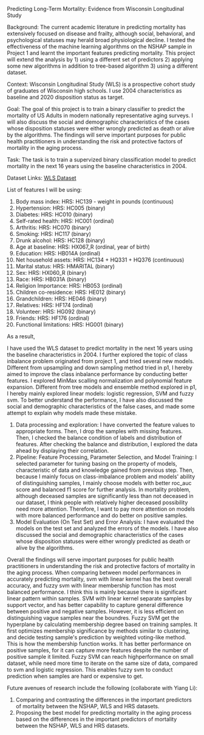 Predicting Long-Term Mortality: Evidence from Wisconsin Longitudinal Study

Background:
The current academic literature in predicting mortality has extensively focused on disease and frailty, although social, behavioral, and psychological statuses may herald broad physiological decline. I tested the effectiveness of the machine learning algorithms on the NSHAP sample in Project 1 and learnt the important features predicting mortality. This project will extend the analysis by 1) using a different set of predictors 2) applying some new algorithms in addition to tree-based algorithm 3) using a different dataset.

Context:
Wisconsin Longitudinal Study (WLS) is a prospective cohort study of graduates of Wisconsin high schools. I use 2004 characteristics as baseline and 2020 disposition status as target.

Goal:
The goal of this project is to train a binary classifier to predict the mortality of US Adults in modern nationally representative aging surveys. I will also discuss the social and demographic characteristics of the cases whose disposition statuses were either wrongly predicted as death or alive by the algorithms. The findings will serve important purposes for public health practitioners in understanding the risk and protective factors of mortality in the aging process.

Task:
The task is to train a supervized binary classification model to predict mortality in the next 16 years using the baseline characteristics in 2004.

Dataset Links:
<a href= https://researchers.wls.wisc.edu/data/survey-data/>WLS Dataset</a>

List of features I will be using:
1. Body mass index: HRS: HC139 - weight in pounds (continuous)
2. Hypertension: HRS: HC005 (binary)
3. Diabetes: HRS: HC010 (binary)
4. Self-rated health: HRS: HC001 (ordinal)
5. Arthritis: HRS: HC070 (binary)
6. Smoking: HRS: HC117 (binary)
7. Drunk alcohol: HRS: HC128 (binary)
8. Age at baseline: HRS: HX067_R (ordinal, year of birth)
9. Education: HRS: HB014A (ordinal)
10. Net household assets: HRS: HC134 + HQ331 + HQ376 (continuous)
11. Marital status: HRS: HMARITAL (binary)
12. Sex: HRS: HX060_R (binary)
13. Race: HRS: HB031A (binary)
14. Religion Importance:  HRS: HB053 (ordinal)
15. Children co-residence: HRS: HE012 (binary)
16. Grandchildren: HRS: HE046 (binary)
17. Relatives: HRS: HF174 (ordinal)
18. Volunteer: HRS: HG092 (binary)
19. Friends: HRS: HF176 (ordinal)
20. Functional limitations: HRS: HG001 (binary)

As a result,

I have used the WLS dataset to predict mortality in the next 16 years using the baseline characteristics in 2004. I further explored the topic of class inbalance problem originated from project 1, and tried several new models. Different from upsampling and down sampling method tried in p1, I hereby aimed to improve the class inbalance performance by conducting better features. I explored MinMax scalling normalization and polynomial feature expansion. Different from tree models and ensemble method explored in p1, I hereby mainly explored linear models: logistic regression, SVM and fuzzy svm. To better understand the performance, I have also discussed the social and demographic characteristics of the false cases, and made some attempt to explain why models made these mistake.

1. Data processing and exploration: I have converted the feature values to appropriate forms. Then, I drop the samples with missing features. Then, I checked the balance condition of labels and distribution of features. After checking the balance and distribution, I explored the data ahead by displaying their correlation.
2. Pipeline: Feature Processing, Parameter Selection, and Model Training: I selected parameter for tuning basing on the property of models, characteristic of data and knowledge gained from previous step. Then, because I mainly focus on class-imbalance problem and models' ability of distinguishing samples, I mainly choose models with better roc_auc score and balanced f1 score for further analysis. In mortality problem, although deceased samples are significantly less than not deceased in our dataset, I think people with relatively higher deceased possibility need more attention. Therefore, I want to pay more attention on models with more balanced performance and do better on positive samples.
3. Model Evaluation (On Test Set) and Error Analysis: I have evaluated the models on the test set and analyzed the errors of the models. I have also discussed the social and demographic characteristics of the cases whose disposition statuses were either wrongly predicted as death or alive by the algorithms.

Overall the findings will serve important purposes for public health practitioners in understanding the risk and protective factors of mortality in the aging process. When comparing between model performances in accurately predicting mortality, svm with linear kernel has the best overall accuracy, and fuzzy svm with linear membership function has most balanced performance. I think this is mainly because there is significant linear pattern within samples. SVM with linear kernel separate samples by support vector, and has better capability to capture general difference between positive and negative samples. However, it is less efficient on distinguishing vague samples near the boundres. Fuzzy SVM get the hyperplane by calculating membership degree based on training samples. It first optimizes membership significance by methods similar to clustering, and decide testing sample's prediction by weighted voting-like method. This is how the membership function works. It has better performance on positive samples, for it can capture more features despite the number of positive sample it limited. Fuzzy SVM can reach highperformance on small dataset, while need more time to iterate on the same size of data, compared to svm and logistic regression. This enables fuzzy svm to conduct prediction when samples are hard or expensive to get.

Future avenues of research include the following (collaborate with Yiang Li):
1. Comparing and contrasting the differences in the important predictors of mortality between the NSHAP, WLS and HRS datasets.
2. Proposing the best model for predicting mortality in the aging process based on the differences in the important predictors of mortality between the NSHAP, WLS and HRS datasets.

